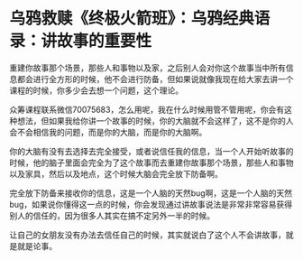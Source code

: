 # 乌鸦救赎《终极火箭班》：乌鸦经典语录：讲故事的重要性

重建你故事那个场景，那些人和事物以及家，之后别人会对你这个故事当中所有信息都会进行全方形的时候，他不会进行防备，但如果说就像我现在给大家去讲一个课程的时候，你多少会去想一个问题，这个理论。

众筹课程联系微信70075683，怎么用呢，我在什么时候用管不管用呢，你会有这种想法，但如果我给你讲一个故事的时候，你的大脑就不会这样了，这不是你的人会不会相信我的问题，而是你的大脑，而是你的大脑啊。

你的大脑有没有去选择去完全接受，或者说信任我的信息，当一个人开始听故事的时候，他的脑子里面会完全为了这个故事而去重建你故事那个场景，那些人和事物以及家具，然后以及地点，这个时候大脑会完全放下防备啊。

完全放下防备来接收你的信息，这是一个人脑的天然bug啊，这是一个人脑的天然bug，如果说你懂得这一点的时候，你会发现通过讲故事说法是非常非常容易获得别人的信任的，因为很多人其实在搞不定另外一半的时候。

让自己的女朋友没有办法去信任自己的时候，其实就说白了这个人不会讲故事，就是就是论事。